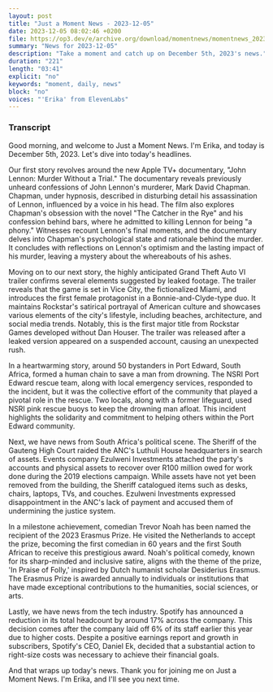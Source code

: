 ```yaml
---
layout: post
title: "Just a Moment News - 2023-12-05"
date: 2023-12-05 08:02:46 +0200
file: https://op3.dev/e/archive.org/download/momentnews/momentnews_2023-12-05.mp3
summary: "News for 2023-12-05"
description: "Take a moment and catch up on December 5th, 2023's news."
duration: "221"
length: "03:41"
explicit: "no"
keywords: "moment, daily, news"
block: "no"
voices: "'Erika' from ElevenLabs"
---
```


### Transcript

Good morning, and welcome to Just a Moment News. I'm Erika, and today is December 5th, 2023. Let's dive into today's headlines.

Our first story revolves around the new Apple TV+ documentary, "John Lennon: Murder Without a Trial." The documentary reveals previously unheard confessions of John Lennon's murderer, Mark David Chapman. Chapman, under hypnosis, described in disturbing detail his assassination of Lennon, influenced by a voice in his head. The film also explores Chapman's obsession with the novel "The Catcher in the Rye" and his confession behind bars, where he admitted to killing Lennon for being "a phony." Witnesses recount Lennon's final moments, and the documentary delves into Chapman's psychological state and rationale behind the murder. It concludes with reflections on Lennon's optimism and the lasting impact of his murder, leaving a mystery about the whereabouts of his ashes.

Moving on to our next story, the highly anticipated Grand Theft Auto VI trailer confirms several elements suggested by leaked footage. The trailer reveals that the game is set in Vice City, the fictionalized Miami, and introduces the first female protagonist in a Bonnie-and-Clyde-type duo. It maintains Rockstar's satirical portrayal of American culture and showcases various elements of the city's lifestyle, including beaches, architecture, and social media trends. Notably, this is the first major title from Rockstar Games developed without Dan Houser. The trailer was released after a leaked version appeared on a suspended account, causing an unexpected rush.

In a heartwarming story, around 50 bystanders in Port Edward, South Africa, formed a human chain to save a man from drowning. The NSRI Port Edward rescue team, along with local emergency services, responded to the incident, but it was the collective effort of the community that played a pivotal role in the rescue. Two locals, along with a former lifeguard, used NSRI pink rescue buoys to keep the drowning man afloat. This incident highlights the solidarity and commitment to helping others within the Port Edward community.

Next, we have news from South Africa's political scene. The Sheriff of the Gauteng High Court raided the ANC's Luthuli House headquarters in search of assets. Events company Ezulweni Investments attached the party's accounts and physical assets to recover over R100 million owed for work done during the 2019 elections campaign. While assets have not yet been removed from the building, the Sheriff catalogued items such as desks, chairs, laptops, TVs, and couches. Ezulweni Investments expressed disappointment in the ANC's lack of payment and accused them of undermining the justice system.

In a milestone achievement, comedian Trevor Noah has been named the recipient of the 2023 Erasmus Prize. He visited the Netherlands to accept the prize, becoming the first comedian in 60 years and the first South African to receive this prestigious award. Noah's political comedy, known for its sharp-minded and inclusive satire, aligns with the theme of the prize, 'In Praise of Folly,' inspired by Dutch humanist scholar Desiderius Erasmus. The Erasmus Prize is awarded annually to individuals or institutions that have made exceptional contributions to the humanities, social sciences, or arts.

Lastly, we have news from the tech industry. Spotify has announced a reduction in its total headcount by around 17% across the company. This decision comes after the company laid off 6% of its staff earlier this year due to higher costs. Despite a positive earnings report and growth in subscribers, Spotify's CEO, Daniel Ek, decided that a substantial action to right-size costs was necessary to achieve their financial goals.

And that wraps up today's news. Thank you for joining me on Just a Moment News. I'm Erika, and I'll see you next time.
